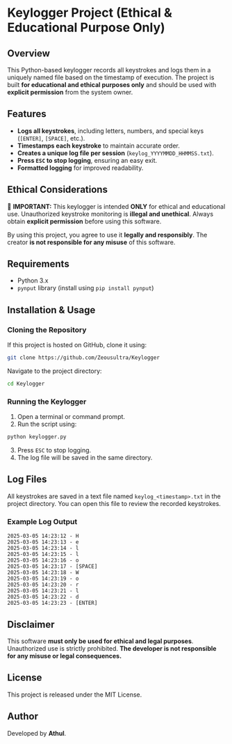 # Keylogger Project (Ethical & Educational Purpose Only)

## Overview
This Python-based keylogger records all keystrokes and logs them in a uniquely named file based on the timestamp of execution. The project is built **for educational and ethical purposes only** and should be used with **explicit permission** from the system owner.

## Features
- **Logs all keystrokes**, including letters, numbers, and special keys (`[ENTER]`, `[SPACE]`, etc.).
- **Timestamps each keystroke** to maintain accurate order.
- **Creates a unique log file per session** (`keylog_YYYYMMDD_HHMMSS.txt`).
- **Press `ESC` to stop logging**, ensuring an easy exit.
- **Formatted logging** for improved readability.

## Ethical Considerations
🚨 **IMPORTANT:** This keylogger is intended **ONLY** for ethical and educational use. Unauthorized keystroke monitoring is **illegal and unethical**. Always obtain **explicit permission** before using this software.

By using this project, you agree to use it **legally and responsibly**. The creator **is not responsible for any misuse** of this software.

## Requirements
- Python 3.x
- `pynput` library (install using `pip install pynput`)

## Installation & Usage
### Cloning the Repository
If this project is hosted on GitHub, clone it using:
```bash
git clone https://github.com/Zeousultra/Keylogger
```
Navigate to the project directory:
```bash
cd Keylogger
```

### Running the Keylogger
1. Open a terminal or command prompt.
2. Run the script using:
 ```bash
 python keylogger.py
 ```
3. Press `ESC` to stop logging.
4. The log file will be saved in the same directory.

## Log Files
All keystrokes are saved in a text file named `keylog_<timestamp>.txt` in the project directory. You can open this file to review the recorded keystrokes.

### Example Log Output
```
2025-03-05 14:23:12 - H
2025-03-05 14:23:13 - e
2025-03-05 14:23:14 - l
2025-03-05 14:23:15 - l
2025-03-05 14:23:16 - o
2025-03-05 14:23:17 - [SPACE]
2025-03-05 14:23:18 - W
2025-03-05 14:23:19 - o
2025-03-05 14:23:20 - r
2025-03-05 14:23:21 - l
2025-03-05 14:23:22 - d
2025-03-05 14:23:23 - [ENTER]
```

## Disclaimer
This software **must only be used for ethical and legal purposes**. Unauthorized use is strictly prohibited. **The developer is not responsible for any misuse or legal consequences.**

## License
This project is released under the MIT License.

## Author
Developed by **Athul**.

